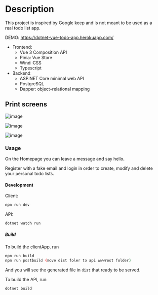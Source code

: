 # Description

This project is inspired by Google keep and is not meant to be used as a real todo list app.

DEMO: https://dotnet-vue-todo-app.herokuapp.com/

 - Frontend:
    - Vue 3 Composition API 
    - Pinia: Vue Store 
    - Windi CSS 
    - Typescript 
 - Backend:
    -  ASP.NET Core minimal web API 
    - PostgreSQL
    - Dapper: object–relational mapping 

## Print screens

![image](https://github.com/JDN89/dotnet-vue-todo-app/blob/main/ReadMe_images/register.png)

![image](https://github.com/JDN89/dotnet-vue-todo-app/blob/master/ReadMe_images/login.png)

![image](https://github.com/JDN89/dotnet-vue-todo-app/blob/master/ReadMe_images/mytodos.png)
    
### Usage
On the Homepage you can leave a message and say hello.

Register with a fake email and login in order to create, modify and delete your personal todo lists.
#### Development


Client:
```bash
npm run dev
```

API:
```bash
dotnet watch run
```

##### Build

To build the clientApp, run

```bash
npm run build
npm run postbuild (move dist foler to api wwwroot folder)
```

And you will see the generated file in `dist` that ready to be served.

To build the API, run

```bash
dotnet build
```


